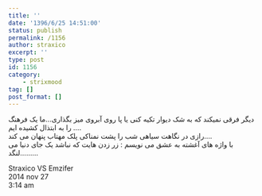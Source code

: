 ```yaml
---
title: ''
date: '1396/6/25 14:51:00'
status: publish
permalink: /1156
author: straxico
excerpt: ''
type: post
id: 1156
category:
    - strixmood
tag: []
post_format: []
---
```

<span>دیگر فرقی نمیکند که به شک دیوار تکیه کنی یا پا روی آبروی میز بگذاری…ما یک فرهنگ را به ابتذال کشیده ایم ….</span>  
<span>رازی در نگاهت سیاهی شب را پشت نمناکی پلک مهتاب پنهان می کند….</span>  
<span>با واژه های آغشته به عشق می نویسم : زر زدن هایت که نباشد یک جای دنیا می لنگد……… </span>

<span>Straxico VS Emzifer</span>  
<span> 2014 nov 27</span>  
<span>3:14 am</span>